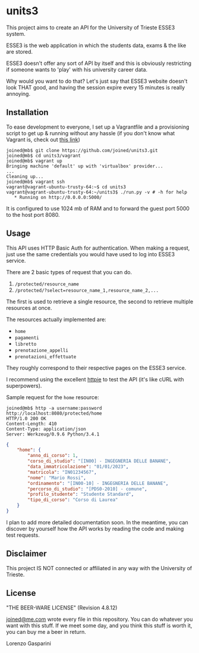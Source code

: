 units3
======
This project aims to create an API for the University of Trieste ESSE3 system.

ESSE3 is the web application in which the students data, exams & the like are stored.

ESSE3 doesn't offer any sort of API by itself and this is obviously
restricting if someone wants to 'play' with his university career data.

Why would you want to do that? Let's just say that ESSE3 website doesn't look THAT good, and having the session expire every 15 minutes is really annoying.

## Installation
To ease development to everyone, I set up a Vagrantfile and a provisioning script
to get up & running without any hassle (if you don't know what Vagrant is, check out [this link](http://vagrantup.com))

    joined@mb$ git clone https://github.com/joined/units3.git
    joined@mb$ cd units3/vagrant
    joined@mb$ vagrant up
    Bringing machine 'default' up with 'virtualbox' provider...
    ...
    Cleaning up...
    joined@mb$ vagrant ssh
    vagrant@vagrant-ubuntu-trusty-64:~$ cd units3
    vagrant@vagrant-ubuntu-trusty-64:~/units3$ ./run.py -v # -h for help
       * Running on http://0.0.0.0:5000/

It is configured to use 1024 mb of RAM and to forward the guest port 5000 to the host port 8080.

## Usage
This API uses HTTP Basic Auth for authentication. When making a request, just use
the same credentials you would have used to log into ESSE3 service.

There are 2 basic types of request that you can do.

1. `/protected/resource_name`
2. `/protected/?select=resource_name_1,resource_name_2,...`

The first is used to retrieve a single resource, the second to retrieve multiple resources at once.

The resources actually implemented are:

+ `home`
+ `pagamenti`
+ `libretto`
+ `prenotazione_appelli`
+ `prenotazioni_effettuate`

They roughly correspond to their respective pages on the ESSE3 service.

I recommend using the excellent [httpie](https://github.com/jakubroztocil/httpie) to test the API (it's like cURL with superpowers). 

Sample request for the `home` resource:

```
joined@mb$ http -a username:password http://localhost:8080/protected/home
HTTP/1.0 200 OK
Content-Length: 410
Content-Type: application/json
Server: Werkzeug/0.9.6 Python/3.4.1
```

```json
{
	"home": {
    	"anno_di_corso": 1,
    	"corso_di_studio": "[IN00] - INGEGNERIA DELLE BANANE",
    	"data_immatricolazione": "01/01/2023",
    	"matricola": "IN01234567",
    	"nome": "Mario Rossi",
    	"ordinamento": "[IN00-10] - INGEGNERIA DELLE BANANE",
    	"percorso_di_studio": "[PDS0-2010] - comune",
    	"profilo_studente": "Studente Standard",
    	"tipo_di_corso": "Corso di Laurea"
	}
}
```

I plan to add more detailed documentation soon. In the meantime, you can discover
by yourself how the API works by reading the code and making test requests.

## Disclaimer
This project IS NOT connected or affiliated in any way with the University of Trieste.

## License
"THE BEER-WARE LICENSE" (Revision 4.8.12)

<joined@me.com> wrote every file in this repository.
You can do whatever you want with this stuff.
If we meet some day, and you think this stuff is worth it, you can buy me a beer
in return.

Lorenzo Gasparini